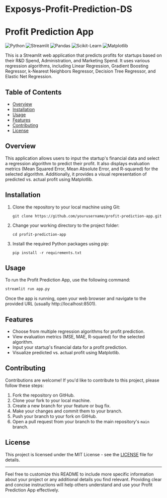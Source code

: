 # Exposys-Profit-Prediction-DS

# Profit Prediction App

![Python](https://img.shields.io/badge/python-v3.8+-blue.svg)
![Streamlit](https://img.shields.io/badge/streamlit-v0.90.0+-red.svg)
![Pandas](https://img.shields.io/badge/pandas-v1.3.3+-blue.svg)
![Scikit-Learn](https://img.shields.io/badge/scikit--learn-v0.24.2+-orange.svg)
![Matplotlib](https://img.shields.io/badge/matplotlib-v3.4.3+-green.svg)

This is a Streamlit web application that predicts profits for startups based on their R&D Spend, Administration, and Marketing Spend. It uses various regression algorithms, including Linear Regression, Gradient Boosting Regressor, k-Nearest Neighbors Regressor, Decision Tree Regressor, and Elastic Net Regression.

## Table of Contents
- [Overview](#overview)
- [Installation](#installation)
- [Usage](#usage)
- [Features](#features)
- [Contributing](#contributing)
- [License](#license)

## Overview
This application allows users to input the startup's financial data and select a regression algorithm to predict their profit. It also displays evaluation metrics (Mean Squared Error, Mean Absolute Error, and R-squared) for the selected algorithm. Additionally, it provides a visual representation of predicted vs. actual profit using Matplotlib.

## Installation
1. Clone the repository to your local machine using Git:
   ```
   git clone https://github.com/yourusername/profit-prediction-app.git
   ```

2. Change your working directory to the project folder:
   ```
   cd profit-prediction-app
   ```

3. Install the required Python packages using pip:
   ```
   pip install -r requirements.txt
   ```

## Usage
To run the Profit Prediction App, use the following command:
```python
streamlit run app.py
```

Once the app is running, open your web browser and navigate to the provided URL (usually http://localhost:8501).

## Features
- Choose from multiple regression algorithms for profit prediction.
- View evaluation metrics (MSE, MAE, R-squared) for the selected algorithm.
- Input your startup's financial data for a profit prediction.
- Visualize predicted vs. actual profit using Matplotlib.

## Contributing
Contributions are welcome! If you'd like to contribute to this project, please follow these steps:
1. Fork the repository on GitHub.
2. Clone your fork to your local machine.
3. Create a new branch for your feature or bug fix.
4. Make your changes and commit them to your branch.
5. Push your branch to your fork on GitHub.
6. Open a pull request from your branch to the main repository's `main` branch.

## License
This project is licensed under the MIT License - see the [LICENSE](LICENSE) file for details.

---

Feel free to customize this README to include more specific information about your project or any additional details you find relevant. Providing clear and concise instructions will help others understand and use your Profit Prediction App effectively.
